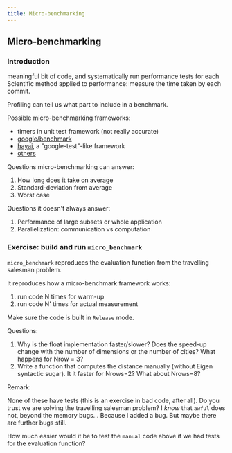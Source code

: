 ```yaml
---
title: Micro-benchmarking
---
```


## Micro-benchmarking

### Introduction

meaningful bit of code, and systematically run performance tests for each
Scientific method applied to performance: measure the time taken by each
commit.

Profiling can tell us what part to include in a benchmark.

Possible micro-benchmarking frameworks:

- timers in unit test framework (not really accurate)
- [google/benchmark](https://github.com/google/benchmark)
- [hayai](https://github.com/nickbruun/hayai), a "google-test"-like framework
- [others](http://www.bfilipek.com/2016/01/micro-benchmarking-libraries-for-c.html)

Questions micro-benchmarking can answer:

1. How long does it take on average
1. Standard-deviation from average
1. Worst case

Questions it doesn't always answer:

1. Performance of large subsets or whole application
1. Parallelization: communication vs computation

### Exercise: build and run `micro_benchmark`

`micro_benchmark` reproduces the evaluation function from the travelling
salesman problem.

It reproduces how a micro-benchmark framework works:

1. run code N times for warm-up
1. run code N' times for actual measurement

Make sure the code is built in `Release` mode.

Questions:

1. Why is the float implementation faster/slower? Does the speed-up change with
   the number of dimensions or the number of cities? What happens for Nrow = 3?
1. Write a function that computes the distance manually (without Eigen syntactic
   sugar). It it faster for Nrows=2? What about Nrows=8?

Remark:

   None of these have tests (this is an exercise in bad code, after all). Do
   you trust we are solving the travelling salesman problem? I *know* that
   `awful` does not, beyond the memory bugs... Because I added a bug. But maybe
   there are further bugs still.

   How much easier would it be to test the `manual` code above if we had tests
   for the evaluation function?
